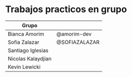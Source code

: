 # Trabajos practicos en grupo

|Grupo||
|---|---|
|Bianca Amorim| @amorim-dev|
|Sofia Zalazar|  @SOFIAZALAZAR|
|Santiago Iglesias||
|Nicolas Kalaydjian||
|Kevin Lewicki||
